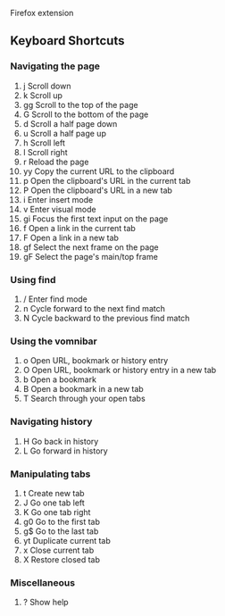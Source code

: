 Firefox extension
## Keyboard Shortcuts

### Navigating the page

1. j Scroll down
2. k Scroll up
3. gg Scroll to the top of the page
4. G Scroll to the bottom of the page
5. d Scroll a half page down
6. u Scroll a half page up
7. h Scroll left
8. l Scroll right
9. r Reload the page
10. yy Copy the current URL to the clipboard
11. p Open the clipboard's URL in the current tab
12. P Open the clipboard's URL in a new tab
13. i Enter insert mode
14. v Enter visual mode
15. gi Focus the first text input on the page
16. f Open a link in the current tab
17. F Open a link in a new tab
18. gf Select the next frame on the page
19. gF Select the page's main/top frame

### Using find

1. / Enter find mode
2. n Cycle forward to the next find match
3. N Cycle backward to the previous find match

### Using the vomnibar

1. o Open URL, bookmark or history entry
2. O Open URL, bookmark or history entry in a new tab
3. b Open a bookmark
4. B Open a bookmark in a new tab
5. T Search through your open tabs

### Navigating history

1. H Go back in history
2. L Go forward in history

### Manipulating tabs

1. t Create new tab
2. J Go one tab left
3. K Go one tab right
4. g0 Go to the first tab
5. g$ Go to the last tab
6. yt Duplicate current tab
7. x Close current tab
8. X Restore closed tab

### Miscellaneous

1. ? Show help